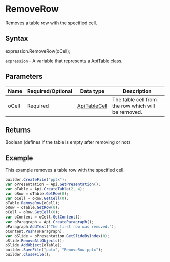 # RemoveRow

Removes a table row with the specified cell.

## Syntax

expression.RemoveRow(oCell);

`expression` - A variable that represents a [ApiTable](../ApiTable.md) class.

## Parameters

| **Name** | **Required/Optional** | **Data type** | **Description** |
| ------------- | ------------- | ------------- | ------------- |
| oCell | Required | [ApiTableCell](../../ApiTableCell/ApiTableCell.md) | The table cell from the row which will be removed. |

## Returns

Boolean (defines if the table is empty after removing or not)

## Example

This example removes a table row with the specified cell.

```javascript
builder.CreateFile("pptx");
var oPresentation = Api.GetPresentation();
var oTable = Api.CreateTable(2, 4);
var oRow = oTable.GetRow(0);
var oCell = oRow.GetCell(0);
oTable.RemoveRow(oCell);
oRow = oTable.GetRow(0);
oCell = oRow.GetCell(0);
var oContent = oCell.GetContent();
var oParagraph = Api.CreateParagraph();
oParagraph.AddText("The first row was removed.");
oContent.Push(oParagraph);
var oSlide = oPresentation.GetSlideByIndex(0);
oSlide.RemoveAllObjects();
oSlide.AddObject(oTable);
builder.SaveFile("pptx", "RemoveRow.pptx");
builder.CloseFile();
```